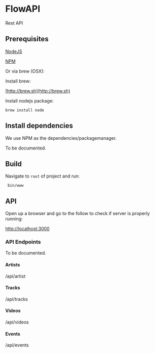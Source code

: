 # FlowAPI
Rest API


## Prerequisites

[NodeJS](https://nodejs.org)

[NPM](https://www.npmjs.com)

Or via brew (OSX):

Install brew:

[http://brew.sh](http://brew.sh)

Install nodejs package:

    brew install node
    
## Install dependencies
We use NPM as the dependencies/packagemanager.

To be documented.

## Build 

Navigate to `root` of project and run:
 
     bin/www

## API

Open up a browser and go to the follow to check if server is properly running:

[http://localhost:3000](http://localhost:3000)

### API Endpoints
To be documented.

#### Artists
/api/artist

#### Tracks
/api/tracks

#### Videos
/api/videos

#### Events
/api/events